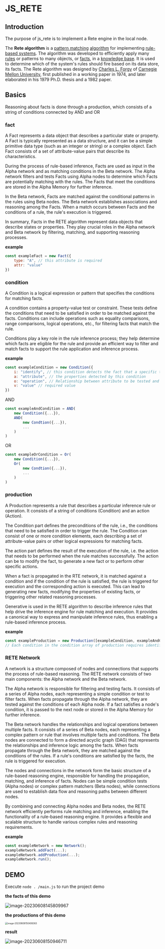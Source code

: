 # JS_RETE



## Introduction

The purpose of js_rete is to implement a Rete engine in the local node.

The **Rete algorithm** is a [pattern matching](https://en.wikipedia.org/wiki/Pattern_matching) [algorithm](https://en.wikipedia.org/wiki/Algorithm) for implementing [rule-based systems](https://en.wikipedia.org/wiki/Rule-based_system). The algorithm was developed to efficiently apply many [rules](https://en.wikipedia.org/wiki/Rule_of_inference) or patterns to many objects, or [facts](https://en.wikipedia.org/wiki/Fact), in a [knowledge base](https://en.wikipedia.org/wiki/Knowledge_base). It is used to determine which of the system's rules should fire based on its data store, its facts. The Rete algorithm was designed by [Charles L. Forgy](https://en.wikipedia.org/wiki/Charles_Forgy) of [Carnegie Mellon University](https://en.wikipedia.org/wiki/Carnegie_Mellon_University), first published in a working paper in 1974, and later elaborated in his 1979 Ph.D. thesis and a 1982 paper.



## Basics

Reasoning about facts is done through a production, which consists of a string of conditions connected by AND and OR

### fact

A Fact represents a data object that describes a particular state or property. A Fact is typically represented as a data structure, and it can be a simple primitive data type (such as an integer or string) or a complex object. Each Fact consists of a set of attribute-value pairs that describe its characteristics.

During the process of rule-based inference, Facts are used as input in the Alpha network and as matching conditions in the Beta network. The Alpha network filters and tests Facts using Alpha nodes to determine which Facts are potentially matching with the rules. The Facts that meet the conditions are stored in the Alpha Memory for further inference.

In the Beta network, Facts are matched against the conditional patterns in the rules using Beta nodes. The Beta network establishes associations and reasoning among the Facts. When a match occurs between Facts and the conditions of a rule, the rule's execution is triggered.

In summary, Facts in the RETE algorithm represent data objects that describe states or properties. They play crucial roles in the Alpha network and Beta network by filtering, matching, and supporting reasoning processes.

**example**

```js
const exampleFact = new Fact({
    type: "A", // this attribute is required
    attr: "value"
})
```

### condition

A Condition is a logical expression or pattern that specifies the conditions for matching facts.

A condition contains a property-value test or constraint. These tests define the conditions that need to be satisfied in order to be matched against the facts. Conditions can include operations such as equality comparisons, range comparisons, logical operations, etc., for filtering facts that match the rule.

Conditions play a key role in the rule inference process; they help determine which facts are eligible for the rule and provide an efficient way to filter and match facts to support the rule application and inference process.

**example**

```js
const exampleCondition = new Condition({
    i: "identify", // this condition detects the fact that a specific type
    a: "attribute", // the properties detected by this condition
    o: "operation", // Relationship between attribute to be tested and required value
    v: "value" // required value
})
```

AND

```js
const exampleAndCondition = AND(
	new Condition({...}),
    AND(
    	new Condtion({...}),
    	...
	)
)
```

OR

```js
const exampleOrCondition = Or(
	new Condition({...}),
    Or(
    	new Condtion({...}),
    	...
	)
)
```

### production

A Production represents a rule that describes a particular inference rule or operation. It consists of a string of conditions (Condition) and an action (Action).

The Condition part defines the preconditions of the rule, i.e., the conditions that need to be satisfied in order to trigger the rule. The Condition can consist of one or more condition elements, each describing a set of attribute-value pairs or other logical expressions for matching facts.

The action part defines the result of the execution of the rule, i.e. the action that needs to be performed when the rule matches successfully. The action can be to modify the fact, to generate a new fact or to perform other specific actions.

When a fact is propagated in the RTE network, it is matched against a condition and if the condition of the rule is satisfied, the rule is triggered for execution and the corresponding action is executed. This can lead to generating new facts, modifying the properties of existing facts, or triggering other related reasoning processes.

Generative is used in the RETE algorithm to describe inference rules that help drive the inference engine for rule matching and execution. It provides a canonical way to express and manipulate inference rules, thus enabling a rule-based inference process.

**example**

```js
const exampleProduction = new Production([exampleCondition, exampleAndCondition, exampleOrCondition], new Action())
// Each condition in the condition array of production requires identify to be consistent
```

### RETE Network

A network is a structure composed of nodes and connections that supports the process of rule-based reasoning. The RETE network consists of two main components: the Alpha network and the Beta network.

The Alpha network is responsible for filtering and testing facts. It consists of a series of Alpha nodes, each representing a simple condition or test to filter facts. When facts propagate through the Alpha network, they are tested against the conditions of each Alpha node. If a fact satisfies a node's condition, it is passed to the next node or stored in the Alpha Memory for further inference.

The Beta network handles the relationships and logical operations between multiple facts. It consists of a series of Beta nodes, each representing a complex pattern or rule that involves multiple facts and conditions. The Beta nodes are connected to form a directed acyclic graph (DAG) that represents the relationships and inference logic among the facts. When facts propagate through the Beta network, they are matched against the conditions of the rules. If a rule's conditions are satisfied by the facts, the rule is triggered for execution.

The nodes and connections in the network form the basic structure of a rule-based reasoning engine, responsible for handling the propagation, matching, and inference of facts. Nodes can be simple condition tests (Alpha nodes) or complex pattern matchers (Beta nodes), while connections are used to establish data flow and reasoning paths between different nodes.

By combining and connecting Alpha nodes and Beta nodes, the RETE network efficiently performs rule matching and inference, enabling the functionality of a rule-based reasoning engine. It provides a flexible and scalable structure to handle various complex rules and reasoning requirements.

**example**

```js
const exampleNetwork = new Network();
exampleNetwork.addFact(...);
exampleNetwork.addProduction(...);
exampleNetwork.run();
```



## DEMO

Execute `node . /main.js` to run the project demo

**the facts of this demo**

![image-20230608145809967](https://s2.loli.net/2023/06/08/g1QsW7ScIGRhAKN.png)

**the productions of this demo**

<img src="https://s2.loli.net/2023/06/08/5ZahzL28kxqdycI.png" alt="image-20230608150406363" style="zoom:50%;" />

**result**

![image-20230608150946711](https://s2.loli.net/2023/06/08/sWJRp2jIq8xAVLF.png)